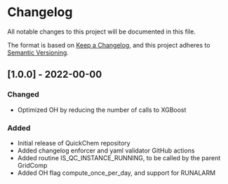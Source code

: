 # Changelog

All notable changes to this project will be documented in this file.

The format is based on [Keep a Changelog](https://keepachangelog.com/en/1.0.0/),
and this project adheres to [Semantic Versioning](https://semver.org/spec/v2.0.0.html).

## [1.0.0] - 2022-00-00

### Changed
- Optimized OH by reducing the number of calls to XGBoost

### Added

- Initial release of QuickChem repository
- Added changelog enforcer and yaml validator GitHub actions
- Added routine IS_QC_INSTANCE_RUNNING, to be called by the parent GridComp
- Added OH flag compute_once_per_day, and support for RUNALARM
